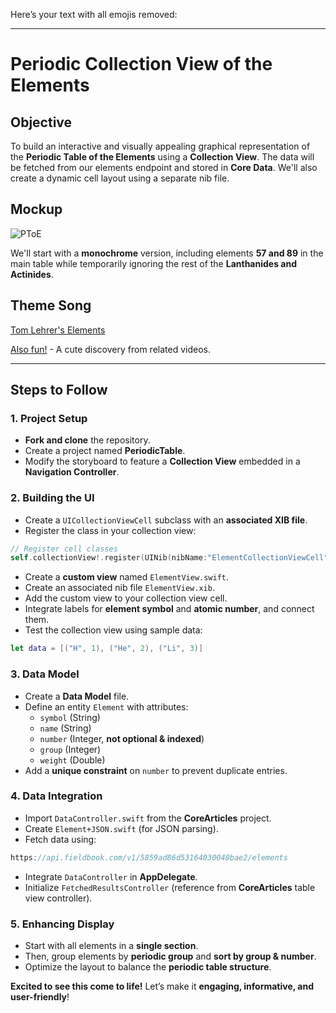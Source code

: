 Here’s your text with all emojis removed:  

---

# Periodic Collection View of the Elements  

## Objective  
To build an interactive and visually appealing graphical representation of the **Periodic Table of the Elements** using a **Collection View**. The data will be fetched from our elements endpoint and stored in **Core Data**. We'll also create a dynamic cell layout using a separate nib file.  

## Mockup  
![PToE](http://www.visionlearning.com/images/figure-images/52-a.jpg)  

We'll start with a **monochrome** version, including elements **57 and 89** in the main table while temporarily ignoring the rest of the **Lanthanides and Actinides**.  

## Theme Song  
[Tom Lehrer's Elements](https://www.youtube.com/watch?v=zGM-wSKFBpo)  

[Also fun!](https://www.youtube.com/watch?v=v1TfPDlA1xE) - A cute discovery from related videos.  

---  
## Steps to Follow  

### 1. Project Setup  
- **Fork and clone** the repository.  
- Create a project named **PeriodicTable**.  
- Modify the storyboard to feature a **Collection View** embedded in a **Navigation Controller**.  

### 2. Building the UI  
- Create a `UICollectionViewCell` subclass with an **associated XIB file**.  
- Register the class in your collection view:  
```swift
// Register cell classes
self.collectionView!.register(UINib(nibName:"ElementCollectionViewCell", bundle: nil), forCellWithReuseIdentifier: reuseIdentifier)
```  
- Create a **custom view** named `ElementView.swift`.  
- Create an associated nib file `ElementView.xib`.  
- Add the custom view to your collection view cell.  
- Integrate labels for **element symbol** and **atomic number**, and connect them.  
- Test the collection view using sample data:  
```swift
let data = [("H", 1), ("He", 2), ("Li", 3)]
```  

### 3. Data Model  
- Create a **Data Model** file.  
- Define an entity `Element` with attributes:  
  - `symbol` (String)  
  - `name` (String)  
  - `number` (Integer, **not optional & indexed**)  
  - `group` (Integer)  
  - `weight` (Double)  
- Add a **unique constraint** on `number` to prevent duplicate entries.  

### 4. Data Integration  
- Import `DataController.swift` from the **CoreArticles** project.  
- Create `Element+JSON.swift` (for JSON parsing).  
- Fetch data using:  
```swift
https://api.fieldbook.com/v1/5859ad86d53164030048bae2/elements
```  
- Integrate `DataController` in **AppDelegate**.  
- Initialize `FetchedResultsController` (reference from **CoreArticles** table view controller).  

### 5. Enhancing Display  
- Start with all elements in a **single section**.  
- Then, group elements by **periodic group** and **sort by group & number**.  
- Optimize the layout to balance the **periodic table structure**.  

**Excited to see this come to life!** Let’s make it **engaging, informative, and user-friendly**!  
